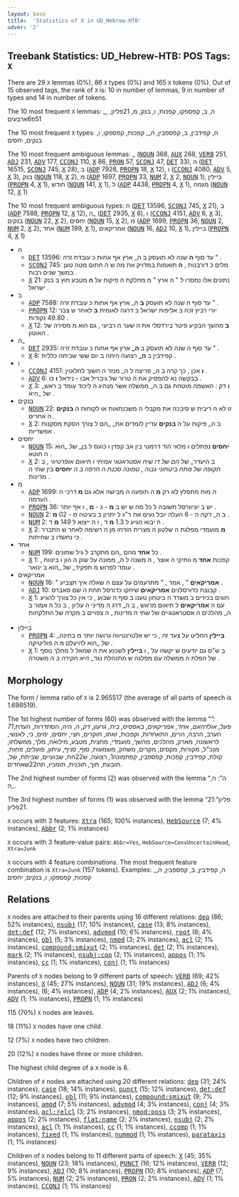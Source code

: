 ```yaml
---
layout: base
title:  'Statistics of X in UD_Hebrew-HTB'
udver: '2'
---
```


## Treebank Statistics: UD_Hebrew-HTB: POS Tags: `X`

There are 29 `X` lemmas (0%), 86 `X` types (0%) and 165 `X` tokens (0%).
Out of 15 observed tags, the rank of `X` is: 10 in number of lemmas, 9 in number of types and 14 in number of tokens.

The 10 most frequent `X` lemmas: _, ה, ב, קפספקו, קפכות, ו, בנק, מ, 21פליון, 51פ6ארבעים

The 10 most frequent `X` types:  ה, קפידבין, ב, קפספבין, ה_, קפכות, קפספקו, ו, בנקים, יחסים

The 10 most frequent ambiguous lemmas: _ (<tt><a href="he_htb-pos-NOUN.html">NOUN</a></tt> 368, <tt><a href="he_htb-pos-AUX.html">AUX</a></tt> 268, <tt><a href="he_htb-pos-VERB.html">VERB</a></tt> 251, <tt><a href="he_htb-pos-ADJ.html">ADJ</a></tt> 231, <tt><a href="he_htb-pos-ADV.html">ADV</a></tt> 177, <tt><a href="he_htb-pos-CCONJ.html">CCONJ</a></tt> 110, <tt><a href="he_htb-pos-X.html">X</a></tt> 86, <tt><a href="he_htb-pos-PRON.html">PRON</a></tt> 57, <tt><a href="he_htb-pos-SCONJ.html">SCONJ</a></tt> 47, <tt><a href="he_htb-pos-DET.html">DET</a></tt> 33), ה (<tt><a href="he_htb-pos-DET.html">DET</a></tt> 16515, <tt><a href="he_htb-pos-SCONJ.html">SCONJ</a></tt> 745, <tt><a href="he_htb-pos-X.html">X</a></tt> 28), ב (<tt><a href="he_htb-pos-ADP.html">ADP</a></tt> 7928, <tt><a href="he_htb-pos-PROPN.html">PROPN</a></tt> 18, <tt><a href="he_htb-pos-X.html">X</a></tt> 12), ו (<tt><a href="he_htb-pos-CCONJ.html">CCONJ</a></tt> 4080, <tt><a href="he_htb-pos-ADV.html">ADV</a></tt> 5, <tt><a href="he_htb-pos-X.html">X</a></tt> 3), בנק (<tt><a href="he_htb-pos-NOUN.html">NOUN</a></tt> 118, <tt><a href="he_htb-pos-X.html">X</a></tt> 2), מ (<tt><a href="he_htb-pos-ADP.html">ADP</a></tt> 1697, <tt><a href="he_htb-pos-PROPN.html">PROPN</a></tt> 33, <tt><a href="he_htb-pos-NUM.html">NUM</a></tt> 2, <tt><a href="he_htb-pos-X.html">X</a></tt> 2, <tt><a href="he_htb-pos-NOUN.html">NOUN</a></tt> 1), ביילין (<tt><a href="he_htb-pos-PROPN.html">PROPN</a></tt> 4, <tt><a href="he_htb-pos-X.html">X</a></tt> 1), חודש (<tt><a href="he_htb-pos-NOUN.html">NOUN</a></tt> 141, <tt><a href="he_htb-pos-X.html">X</a></tt> 1), ל (<tt><a href="he_htb-pos-ADP.html">ADP</a></tt> 4438, <tt><a href="he_htb-pos-PROPN.html">PROPN</a></tt> 4, <tt><a href="he_htb-pos-X.html">X</a></tt> 1), מגמה (<tt><a href="he_htb-pos-NOUN.html">NOUN</a></tt> 12, <tt><a href="he_htb-pos-X.html">X</a></tt> 1)

The 10 most frequent ambiguous types:  ה (<tt><a href="he_htb-pos-DET.html">DET</a></tt> 13596, <tt><a href="he_htb-pos-SCONJ.html">SCONJ</a></tt> 745, <tt><a href="he_htb-pos-X.html">X</a></tt> 21), ב (<tt><a href="he_htb-pos-ADP.html">ADP</a></tt> 7588, <tt><a href="he_htb-pos-PROPN.html">PROPN</a></tt> 12, <tt><a href="he_htb-pos-X.html">X</a></tt> 12), ה_ (<tt><a href="he_htb-pos-DET.html">DET</a></tt> 2935, <tt><a href="he_htb-pos-X.html">X</a></tt> 8), ו (<tt><a href="he_htb-pos-CCONJ.html">CCONJ</a></tt> 4151, <tt><a href="he_htb-pos-ADV.html">ADV</a></tt> 6, <tt><a href="he_htb-pos-X.html">X</a></tt> 3), בנקים (<tt><a href="he_htb-pos-NOUN.html">NOUN</a></tt> 22, <tt><a href="he_htb-pos-X.html">X</a></tt> 2), יחסים (<tt><a href="he_htb-pos-NOUN.html">NOUN</a></tt> 15, <tt><a href="he_htb-pos-X.html">X</a></tt> 2), מ (<tt><a href="he_htb-pos-ADP.html">ADP</a></tt> 1699, <tt><a href="he_htb-pos-PROPN.html">PROPN</a></tt> 36, <tt><a href="he_htb-pos-NOUN.html">NOUN</a></tt> 2, <tt><a href="he_htb-pos-NUM.html">NUM</a></tt> 2, <tt><a href="he_htb-pos-X.html">X</a></tt> 2), אחד (<tt><a href="he_htb-pos-NUM.html">NUM</a></tt> 199, <tt><a href="he_htb-pos-X.html">X</a></tt> 1), אמריקאים (<tt><a href="he_htb-pos-NOUN.html">NOUN</a></tt> 16, <tt><a href="he_htb-pos-ADJ.html">ADJ</a></tt> 10, <tt><a href="he_htb-pos-X.html">X</a></tt> 1), ביילין (<tt><a href="he_htb-pos-PROPN.html">PROPN</a></tt> 4, <tt><a href="he_htb-pos-X.html">X</a></tt> 1)


* ה
  * <tt><a href="he_htb-pos-DET.html">DET</a></tt> 13596: עד סוף <b>ה</b> שנה לא תועסק ב ה_ ארץ אף אחות כ עובדת זרה " .
  * <tt><a href="he_htb-pos-SCONJ.html">SCONJ</a></tt> 745: מלים כ דורבנות , <b>ה</b> תואמות במדויק את מה ש ה חתום מטה טען במשך שנים רבות .
  * <tt><a href="he_htb-pos-X.html">X</a></tt> 21: נתונים אלו נמסרו ל " ה ארץ " מ מחלקת ה פיקוח על <b>ה</b> מטבע חוץ ב בנק ישראל .
* ב
  * <tt><a href="he_htb-pos-ADP.html">ADP</a></tt> 7588: עד סוף ה שנה לא תועסק <b>ב</b> ה_ ארץ אף אחות כ עובדת זרה " .
  * <tt><a href="he_htb-pos-PROPN.html">PROPN</a></tt> 12: יורי רביץ זכה ב אליפות ישראל ב דרגה לאומית <b>ב</b> לאחר ש צבר 49.80 נקודות .
  * <tt><a href="he_htb-pos-X.html">X</a></tt> 12: <b>ב</b> מהשך הבקיע פיטר בירדסלי את ה שער ה רביעי , גם הוא מ מסירה של האוטון .
* ה_
  * <tt><a href="he_htb-pos-DET.html">DET</a></tt> 2935: עד סוף ה שנה לא תועסק ב <b>ה_</b> ארץ אף אחות כ עובדת זרה " .
  * <tt><a href="he_htb-pos-X.html">X</a></tt> 8: קפידבין ב <b>ה_</b> רצועה היתה ב יום ששי שביתה כללית .
* ו
  * <tt><a href="he_htb-pos-CCONJ.html">CCONJ</a></tt> 4151: <b>ו</b> אכן , כך קרה ב ה_ פריצה ל ה_ מנזר ה חשוך לחלוטין .
  * <tt><a href="he_htb-pos-ADV.html">ADV</a></tt> 6: בבקשה נא להפסיק את ה טרור של גיבריל אבו - נידאל <b>ו</b> כו .
  * <tt><a href="he_htb-pos-X.html">X</a></tt> 3: <b>ו</b> דק : האשמה מוטחת גם ב ה_ ממשלה אשר מנהיג ה ליכוד עומד ב ראש_ _של_ _היא .
* בנקים
  * <tt><a href="he_htb-pos-NOUN.html">NOUN</a></tt> 22: זו לא ה ריבית ש סיבכה את מקבלי ה משכנתאות או לקוחות ה <b>בנקים</b> ה אחרים .
  * <tt><a href="he_htb-pos-X.html">X</a></tt> 2: ב ה_ פיקוח על ה <b>בנקים</b> עדיין לומדים את_ _הם ל צורך הסקת מסקנות אפשריות .
* יחסים
  * <tt><a href="he_htb-pos-NOUN.html">NOUN</a></tt> 15: <b>יחסים</b> נפתלים ו מלאי הוד דרמטי בין אב קפדן ו כועס ל בן_ _של_ _הוא ה חוטא .
  * <tt><a href="he_htb-pos-X.html">X</a></tt> 2: ב היעדר_ _של_ _הם של דו שיח אסטראטגי אמיתי ו תיאום אופרטיווי , ב תקופה של מתח ביטחוני גבוה , טמונה סכנת ה חרפה ב ה_ <b>יחסים</b> בין שתי ה מדינות .
* מ
  * <tt><a href="he_htb-pos-ADP.html">ADP</a></tt> 1699: ה מוח מתפלץ לא רק <b>מ</b> ה תופעה ה מבישה אלא גם <b>מ</b> דרכי ה הערמה .
  * <tt><a href="he_htb-pos-PROPN.html">PROPN</a></tt> 36: יש ב יוניוורסל תשובה ל כל מה ש יש ב <b>מ</b> - ג - <b>מ</b> , ו אף יותר .
  * <tt><a href="he_htb-pos-NOUN.html">NOUN</a></tt> 2: ב ה_ דקה ה - 6 העלה יובל נעים את ר"ג ל יתרון ב בעיטה מ - 02 <b>מ</b> .
  * <tt><a href="he_htb-pos-NUM.html">NUM</a></tt> 2: ה יבוא הגיע ל 1.3 <b>מ</b> ד , ו ה ייצוא ל 149 <b>מ</b> ד .
  * <tt><a href="he_htb-pos-X.html">X</a></tt> 2: <b>מ</b> מועמדי מפלגת ה שלטון ה מצרית הודחו מן ה רשימה לאחר ש התברר כי נחשדו ב שחיתות .
* אחד
  * <tt><a href="he_htb-pos-NUM.html">NUM</a></tt> 199: כל <b>אחד</b> מהם _הם מתקרב ל גיל שמונים .
  * <tt><a href="he_htb-pos-X.html">X</a></tt> 1: קפכות <b>אחד</b> מ וותיקי ה אוצר , ה משנה ל ה_ ממונה על שוק ה הון ו ביטוח , עומד לפרוש מ תפקיד_ _של_ _הוא ב ינואר .
* אמריקאים
  * <tt><a href="he_htb-pos-NOUN.html">NOUN</a></tt> 16: " <b>אמריקאים</b> " , אמר , " מתרעמים על עצם ה שאלה איך תצביע .
  * <tt><a href="he_htb-pos-ADJ.html">ADJ</a></tt> 10: קבוצת כדורסלנים <b>אמריקאים</b> שיחקו כדורסל תחת ה שם סאברס .
  * <tt><a href="he_htb-pos-X.html">X</a></tt> 1: חוגים בכירים ב משרד ה ביטחון טענו ב סוף ה שבוע , כי אין כל צורך להגיע עם ה <b>אמריקאים</b> ל תיאום מראש , ב ה_ דרג ה מדיני ה עליון , ב כל ה אמור ב ה_ מהלכים ה אסטראטגיים של שתי ה מדינות , ה צפויים ב מקרה של התלקחות .
* ביילין
  * <tt><a href="he_htb-pos-PROPN.html">PROPN</a></tt> 4: <b>ביילין</b> החליט על צעד זה , כי יש אלטרנטיווה גרועה יותר מ בחינה_ _של_ _הוא להיעלם מ ה פוליטיקה .
  * <tt><a href="he_htb-pos-X.html">X</a></tt> 1: ב ש"ס גם יודעים ש יקשה על , ו <b>ביילין</b> לשכנע את ה שמאל ל מהלך נוסף של הפלת ה ממשלה עם מפלגה ש מתנהלת נגד_ _היא חקירה ב ה_ משטרה .

## Morphology

The form / lemma ratio of `X` is 2.965517 (the average of all parts of speech is 1.698519).

The 1st highest number of forms (60) was observed with the lemma “_”: 71פעל, אולדהאם, אחד, אמריקאים, באפסיס, בית, גרעון, דק, ה_, היה, הסתדרות, העדת, הערב, הרבה, הרים, התאחדות, וקפכות, זאתו, חוקרים, חצי, יחסים, ימים, כי, לאנשי, לראשונה, מארק, מהלכים, מהשך, מועמדי, מחצית, מטבע, מילואה, מלך, ממשלתו, מנכ"ל, מקורות, מקסים, מקרים, משחק, משמעות, סוף, סניף, עיתון, פועלים, פחות, קולת, קפידבין, קפכות, קפספבין, קפתמונה1, רצועה, ש22חת, שבועיים, שביתת, של, תובעת, תוך, תוכנית, תומכיו, תח22שאחדים.

The 2nd highest number of forms (2) was observed with the lemma “ה”: ה, ה_.

The 3rd highest number of forms (1) was observed with the lemma “21פליון”: 21פליון.

`X` occurs with 3 features: <tt><a href="he_htb-feat-Xtra.html">Xtra</a></tt> (165; 100% instances), <tt><a href="he_htb-feat-HebSource.html">HebSource</a></tt> (7; 4% instances), <tt><a href="he_htb-feat-Abbr.html">Abbr</a></tt> (2; 1% instances)

`X` occurs with 3 feature-value pairs: `Abbr=Yes`, `HebSource=ConvUncertainHead`, `Xtra=Junk`

`X` occurs with 4 feature combinations.
The most frequent feature combination is `Xtra=Junk` (157 tokens).
Examples: ה, קפידבין, ב, קפספבין, ה_, קפכות, קפספקו, ו, בנקים, יחסים


## Relations

`X` nodes are attached to their parents using 16 different relations: <tt><a href="he_htb-dep-dep.html">dep</a></tt> (86; 52% instances), <tt><a href="he_htb-dep-nsubj.html">nsubj</a></tt> (17; 10% instances), <tt><a href="he_htb-dep-case.html">case</a></tt> (13; 8% instances), <tt><a href="he_htb-dep-det-def.html">det:def</a></tt> (12; 7% instances), <tt><a href="he_htb-dep-advmod.html">advmod</a></tt> (10; 6% instances), <tt><a href="he_htb-dep-root.html">root</a></tt> (6; 4% instances), <tt><a href="he_htb-dep-obl.html">obl</a></tt> (5; 3% instances), <tt><a href="he_htb-dep-nmod.html">nmod</a></tt> (3; 2% instances), <tt><a href="he_htb-dep-acl.html">acl</a></tt> (2; 1% instances), <tt><a href="he_htb-dep-compound-smixut.html">compound:smixut</a></tt> (2; 1% instances), <tt><a href="he_htb-dep-det.html">det</a></tt> (2; 1% instances), <tt><a href="he_htb-dep-mark.html">mark</a></tt> (2; 1% instances), <tt><a href="he_htb-dep-nsubj-cop.html">nsubj:cop</a></tt> (2; 1% instances), <tt><a href="he_htb-dep-appos.html">appos</a></tt> (1; 1% instances), <tt><a href="he_htb-dep-cc.html">cc</a></tt> (1; 1% instances), <tt><a href="he_htb-dep-conj.html">conj</a></tt> (1; 1% instances)

Parents of `X` nodes belong to 9 different parts of speech: <tt><a href="he_htb-pos-VERB.html">VERB</a></tt> (69; 42% instances), <tt><a href="he_htb-pos-X.html">X</a></tt> (45; 27% instances), <tt><a href="he_htb-pos-NOUN.html">NOUN</a></tt> (31; 19% instances), <tt><a href="he_htb-pos-ADJ.html">ADJ</a></tt> (6; 4% instances),  (6; 4% instances), <tt><a href="he_htb-pos-ADP.html">ADP</a></tt> (4; 2% instances), <tt><a href="he_htb-pos-AUX.html">AUX</a></tt> (2; 1% instances), <tt><a href="he_htb-pos-ADV.html">ADV</a></tt> (1; 1% instances), <tt><a href="he_htb-pos-PROPN.html">PROPN</a></tt> (1; 1% instances)

115 (70%) `X` nodes are leaves.

18 (11%) `X` nodes have one child.

12 (7%) `X` nodes have two children.

20 (12%) `X` nodes have three or more children.

The highest child degree of a `X` node is 8.

Children of `X` nodes are attached using 20 different relations: <tt><a href="he_htb-dep-dep.html">dep</a></tt> (31; 24% instances), <tt><a href="he_htb-dep-case.html">case</a></tt> (18; 14% instances), <tt><a href="he_htb-dep-punct.html">punct</a></tt> (15; 12% instances), <tt><a href="he_htb-dep-det-def.html">det:def</a></tt> (12; 9% instances), <tt><a href="he_htb-dep-obl.html">obl</a></tt> (11; 9% instances), <tt><a href="he_htb-dep-compound-smixut.html">compound:smixut</a></tt> (9; 7% instances), <tt><a href="he_htb-dep-amod.html">amod</a></tt> (7; 5% instances), <tt><a href="he_htb-dep-advmod.html">advmod</a></tt> (4; 3% instances), <tt><a href="he_htb-dep-conj.html">conj</a></tt> (4; 3% instances), <tt><a href="he_htb-dep-acl-relcl.html">acl:relcl</a></tt> (3; 2% instances), <tt><a href="he_htb-dep-nmod-poss.html">nmod:poss</a></tt> (3; 2% instances), <tt><a href="he_htb-dep-appos.html">appos</a></tt> (2; 2% instances), <tt><a href="he_htb-dep-flat-name.html">flat:name</a></tt> (2; 2% instances), <tt><a href="he_htb-dep-nsubj.html">nsubj</a></tt> (2; 2% instances), <tt><a href="he_htb-dep-acl.html">acl</a></tt> (1; 1% instances), <tt><a href="he_htb-dep-cc.html">cc</a></tt> (1; 1% instances), <tt><a href="he_htb-dep-ccomp.html">ccomp</a></tt> (1; 1% instances), <tt><a href="he_htb-dep-fixed.html">fixed</a></tt> (1; 1% instances), <tt><a href="he_htb-dep-nummod.html">nummod</a></tt> (1; 1% instances), <tt><a href="he_htb-dep-parataxis.html">parataxis</a></tt> (1; 1% instances)

Children of `X` nodes belong to 11 different parts of speech: <tt><a href="he_htb-pos-X.html">X</a></tt> (45; 35% instances), <tt><a href="he_htb-pos-NOUN.html">NOUN</a></tt> (23; 18% instances), <tt><a href="he_htb-pos-PUNCT.html">PUNCT</a></tt> (16; 12% instances), <tt><a href="he_htb-pos-VERB.html">VERB</a></tt> (12; 9% instances), <tt><a href="he_htb-pos-ADJ.html">ADJ</a></tt> (10; 8% instances), <tt><a href="he_htb-pos-PROPN.html">PROPN</a></tt> (10; 8% instances), <tt><a href="he_htb-pos-ADP.html">ADP</a></tt> (7; 5% instances), <tt><a href="he_htb-pos-NUM.html">NUM</a></tt> (2; 2% instances), <tt><a href="he_htb-pos-PRON.html">PRON</a></tt> (2; 2% instances), <tt><a href="he_htb-pos-ADV.html">ADV</a></tt> (1; 1% instances), <tt><a href="he_htb-pos-CCONJ.html">CCONJ</a></tt> (1; 1% instances)

